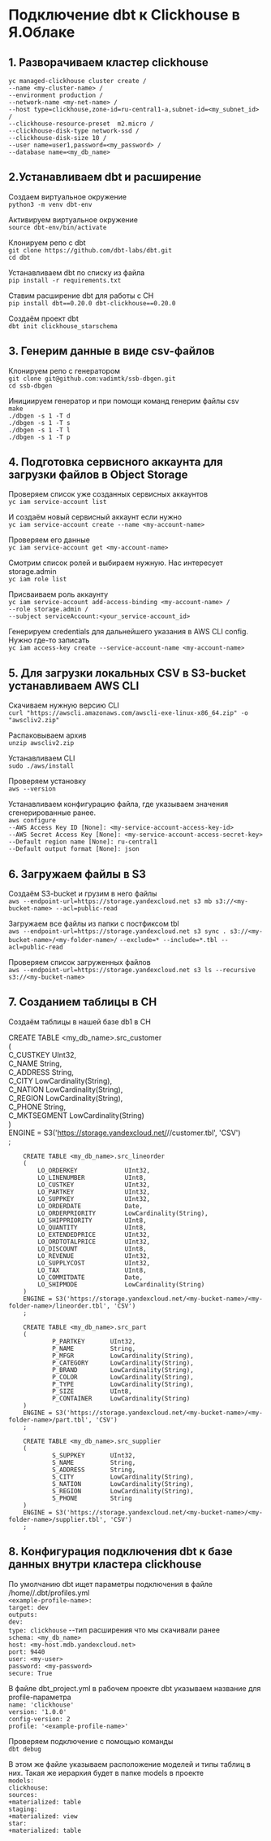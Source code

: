 # Подключение dbt к Clickhouse в Я.Облаке

## 1. Разворачиваем кластер clickhouse
`yc managed-clickhouse cluster create /`  
    `--name <my-cluster-name> /`  
    `--environment production /`  
    `--network-name <my-net-name> /`  
    `--host type=clickhouse,zone-id=ru-central1-a,subnet-id=<my_subnet_id> /`  
    `--clickhouse-resource-preset  m2.micro /`  
    `--clickhouse-disk-type network-ssd /`  
    `--clickhouse-disk-size 10 /`  
    `--user name=user1,password=<my_password> /`  
    `--database name=<my_db_name>`


## 2.Устанавливаем dbt и расширение

Cоздаем виртуальное окружение   
`python3 -m venv dbt-env`            

Активируем виртуальное окружение  
`source dbt-env/bin/activate` 

Клонируем репо с dbt  
`git clone https://github.com/dbt-labs/dbt.git`  
`cd dbt`

Устанавливаем dbt по списку из файла  
`pip install -r requirements.txt`

Ставим расширение dbt для работы с CH  
`pip install dbt==0.20.0 dbt-clickhouse==0.20.0`

Создаём проект dbt  
`dbt init clickhouse_starschema`

## 3. Генерим данные в виде csv-файлов

Клонируем репо с генератором  
`git clone git@github.com:vadimtk/ssb-dbgen.git`   
`cd ssb-dbgen`

Инициируем генератор и при помощи команд генерим файлы csv  
`make`  
`./dbgen -s 1 -T d`  
`./dbgen -s 1 -T s`  
`./dbgen -s 1 -T l`  
`./dbgen -s 1 -T p`  

## 4. Подготовка сервисного аккаунта для загрузки файлов в Object Storage

Проверяем список уже созданных сервисных аккаунтов  
`yc iam service-account list`

И создаём новый сервисный аккаунт если нужно  
`yc iam service-account create --name <my-account-name>`

Проверяем его данные  
`yc iam service-account get <my-account-name>`

Смотрим список ролей и выбираем нужную. Нас интересует storage.admin  
`yc iam role list`

Присваиваем роль аккаунту  
`yc iam service-account add-access-binding <my-account-name> /`  
  `--role storage.admin / `  
  `--subject serviceAccount:<your_service-account_id>`

Генерируем credentials для дальнейшего указания в AWS CLI config. Нужно где-то записать  
`yc iam access-key create --service-account-name <my-account-name>`


## 5. Для загрузки локальных CSV в S3-bucket устанавливаем AWS CLI 

Скачиваем нужную версию CLI  
`curl "https://awscli.amazonaws.com/awscli-exe-linux-x86_64.zip" -o "awscliv2.zip"`

Распаковываем архив  
`unzip awscliv2.zip`

Устанавливаем CLI  
`sudo ./aws/install`

Проверяем установку  
`aws --version`

Устанавливаем конфигурацию файла, где указываем значения сгенерированные ранее.  
`aws configure`  
`--AWS Access Key ID [None]: <my-service-account-access-key-id>`  
`--AWS Secret Access Key [None]: <my-service-account-access-secret-key>`  
`--Default region name [None]: ru-central1`  
`--Default output format [None]: json`


## 6. Загружаем файлы в S3

Создаём S3-bucket и грузим в него файлы  
`aws --endpoint-url=https://storage.yandexcloud.net s3 mb s3://<my-bucket-name> --acl=public-read `

Загружаем все файлы из папки с постфиксом tbl  
`aws --endpoint-url=https://storage.yandexcloud.net s3 sync . s3://<my-bucket-name>/<my-folder-name>/`   `--exclude=* --include=*.tbl --acl=public-read`

Проверяем список загруженных файлов  
`aws --endpoint-url=https://storage.yandexcloud.net s3 ls --recursive s3://<my-bucket-name>`

## 7. Созданием таблицы в CH

Создаём таблицы в нашей базе db1 в CH  

CREATE TABLE <my_db_name>.src_customer  
        (  
                C_CUSTKEY       UInt32,  
                C_NAME          String,  
                C_ADDRESS       String,  
                C_CITY          LowCardinality(String),  
                C_NATION        LowCardinality(String),  
                C_REGION        LowCardinality(String),  
                C_PHONE         String,  
                C_MKTSEGMENT    LowCardinality(String)  
        )  
        ENGINE = S3('https://storage.yandexcloud.net/<my-bucket-name>/<my-folder-name>/customer.tbl', 'CSV')  
        ;

        CREATE TABLE <my_db_name>.src_lineorder
        (
            LO_ORDERKEY             UInt32,
            LO_LINENUMBER           UInt8,
            LO_CUSTKEY              UInt32,
            LO_PARTKEY              UInt32,
            LO_SUPPKEY              UInt32,
            LO_ORDERDATE            Date,
            LO_ORDERPRIORITY        LowCardinality(String),
            LO_SHIPPRIORITY         UInt8,
            LO_QUANTITY             UInt8,
            LO_EXTENDEDPRICE        UInt32,
            LO_ORDTOTALPRICE        UInt32,
            LO_DISCOUNT             UInt8,
            LO_REVENUE              UInt32,
            LO_SUPPLYCOST           UInt32,
            LO_TAX                  UInt8,
            LO_COMMITDATE           Date,
            LO_SHIPMODE             LowCardinality(String)
        )
        ENGINE = S3('https://storage.yandexcloud.net/<my-bucket-name>/<my-folder-name>/lineorder.tbl', 'CSV')
        ;

        CREATE TABLE <my_db_name>.src_part
        (
                P_PARTKEY       UInt32,
                P_NAME          String,
                P_MFGR          LowCardinality(String),
                P_CATEGORY      LowCardinality(String),
                P_BRAND         LowCardinality(String),
                P_COLOR         LowCardinality(String),
                P_TYPE          LowCardinality(String),
                P_SIZE          UInt8,
                P_CONTAINER     LowCardinality(String)
        )
        ENGINE = S3('https://storage.yandexcloud.net/<my-bucket-name>/<my-folder-name>/part.tbl', 'CSV')
        ;

        CREATE TABLE <my_db_name>.src_supplier
        (
                S_SUPPKEY       UInt32,
                S_NAME          String,
                S_ADDRESS       String,
                S_CITY          LowCardinality(String),
                S_NATION        LowCardinality(String),
                S_REGION        LowCardinality(String),
                S_PHONE         String
        )
        ENGINE = S3('https://storage.yandexcloud.net/<my-bucket-name>/<my-folder-name>/supplier.tbl', 'CSV')
        ;

## 8. Конфигурация подключения dbt к базе данных внутри кластера clickhouse

По умолчанию dbt ищет параметры подключения в файле /home/<usr>/.dbt/profiles.yml  
`<example-profile-name>:`  
  `target: dev`  
  `outputs:`  
    `dev:`  
      `type: clickhouse` --тип расширения что мы скачивали ранее  
      `schema: <my_db_name>`  
      `host: <my-host.mdb.yandexcloud.net>`  
      `port: 9440`  
      `user: <my-user>`  
      `password: <my-password>`  
      `secure: True`

В файле dbt_project.yml в рабочем проекте dbt указываем название для profile-параметра  
`name: 'clickhouse'`  
`version: '1.0.0'`  
`config-version: 2`  
`profile: '<example-profile-name>'`

Проверяем подключение с помощью команды  
`dbt debug`

В этом же файле указываем расположение моделей и типы таблиц в них. Такая же иерархия будет в папке models в проекте  
`models:`  
  `clickhouse:`  
    `sources:`  
      `+materialized: table`  
    `staging:`  
      `+materialized: view`  
    `star:`  
      `+materialized: table`